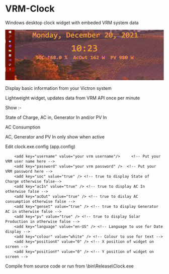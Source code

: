 # VRM-Clock
Windows desktop clock widget with embeded VRM system data

![Clock Widget](Screenshot.png)

Display basic information from your Victron system

Lightweight widget, updates data from VRM API once per minute

Show :-

State of Charge, AC in, Generator In and/or PV In

AC Consumption


AC, Generator and PV In only show when active

Edit clock.exe.config (app.config)

		<add key="username" value="your vrm username"/> 	<!-- Put your VRM user name here -->
		<add key="password" value="your vrm password" />  <!-- Put your VRM password here -->
		<add key="soc" value="true" /> <!-- true to display State of Charge otherwise false-->
		<add key="acIn" value="true" /> <!-- true to display AC In otherwise false -->
		<add key="acOut" value="true" /> <!-- true to dislay AC consumption otherwise false -->
		<add key="genset" value="true" /> <!-- true to display Generator AC in otherwise false -->
		<add key="pv" value="true" /> <!-- true to display Solar Production in otherwise false -->
		<add key="language" value="en-US" /> <!-- Language to use for Date display -->
		<add key="colour" value="white" /> <!-- Colour to use for text -->
		<add key="positionX" value="0" /> <!-- X position of widget on screen -->
		<add key="positionY" value="0" /> <!-- Y position of widget on screen -->

Compile from source code or run from \bin\Release\Clock.exe


